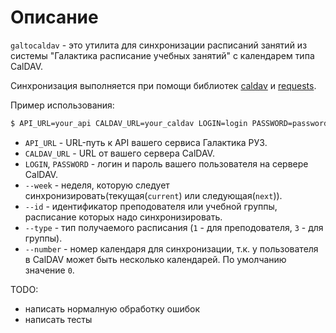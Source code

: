 # Описание
`galtocaldav` - это утилита для синхронизации расписаний занятий  из системы "Галактика расписание учебных занятий" с календарем типа CalDAV.

Синхронизация выполняется при помощи библиотек [caldav](https://github.com/python-caldav/caldav) и [requests](https://github.com/psf/requests).

Пример использования:
```bash
$ API_URL=your_api CALDAV_URL=your_caldav LOGIN=login PASSWORD=password python galtocaldav.py --week next --id your_id --type 1 -number 1
```

* `API_URL` - URL-путь к API вашего сервиса Галактика  РУЗ.
* `CALDAV_URL` - URL от вашего сервера CalDAV.
* `LOGIN`, `PASSWORD` - логин и пароль вашего пользователя на сервере CalDAV.
* `--week` - неделя, которую следует синхронизировать(текущая(`current`) или следующая(`next`)).
* `--id` - идентификатор преподователя или учебной группы, расписание которых надо синхронизировать.
* `--type` - тип получаемого расписания (`1` - для преподователя, `3` - для группы).
* `--number` - номер календаря для синхронизации, т.к. у пользователя в CalDAV может быть несколько календарей. По умолчанию значение `0`.

TODO:
* написать нормалную обработку ошибок
* написать тесты
